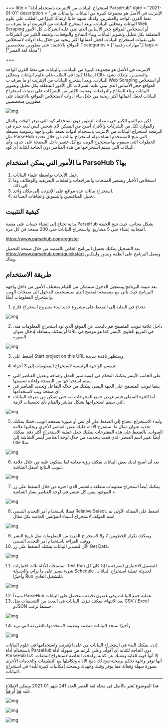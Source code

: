 +++
title = "استخراج البيانات من الإنترنت باستخدام أداة ParseHub"
date = "2021-01-01"
description = "الإنترنت في الأصل هو مجموعة كبيرة من البيانات، والبيانات هي نفط القرن الواحد والعشرين. ولذلك نشهد حاليًا ارتفاعًا كبيرًا في الطلب على علوم البيانات ومحللي البيانات. ويعد استخرج البيانات من الإنترنت أو ما يعرف ب Web Scraping أو استخلاص المواقع حجر الأساس الذي تبني عليه الشركات كل الأمور المتعلقة بكل تحليل وتصوير البيانات وبناء النماذج والتوقعات. وتعتمد الكثير من الشركات على تقنيات استخراج البيانات لجعل أعمالها أكثر ربحية من خلال بناء أدوات لاستخلاص المواقع بالاعتماد على مطورين متخصصين."
categories = ["مهارات رقمية",]
tags = ["مجلة لغة العصر"]

+++

الإنترنت في الأصل هو مجموعة كبيرة من البيانات، والبيانات هي نفط القرن الواحد والعشرين. ولذلك نشهد حاليًا ارتفاعًا كبيرًا في الطلب على علوم البيانات ومحللي البيانات. ويعد استخرج البيانات من الإنترنت أو ما يعرف ب Web Scraping أو استخلاص المواقع حجر الأساس الذي تبني عليه الشركات كل الأمور المتعلقة بكل تحليل وتصوير البيانات وبناء النماذج والتوقعات. وتعتمد الكثير من الشركات على تقنيات استخراج البيانات لجعل أعمالها أكثر ربحية من خلال بناء أدوات لاستخلاص المواقع بالاعتماد على مطورين متخصصين.

![img](images/main.png)

لكن مع النمو الكبير في منصات التطوير دون استخدام كود التي توفر الوقت والمال والموارد لكل من الشركات والأفراد أصبح من الممكن لأي شخص ليس لديه خبرة في البرمجة استخراج البيانات من الإنترنت باستخدام أدوات تعتمد على واجهة رسومية بسيطة مثل ParseHub التي تتيح للمستخدم إنشاء مهام استخراج بيانات من خلال تحديد الخطوات التي سيقوم بها مستخرج الويب مع كل عنصر داخل الصفحة على حدي، وأي البيانات التي سيتم استخراجها من هذه العناصر دون الحاجة لكتابة أي كود.

## ما الأمور التي يمكن استخدام ParseHub بها؟

1. عمل الأبحاث بواسطة علماء البيانات.
2. استخلاص الأخبار وتسعير المنتجات والمراجعات والملفات التعريفية والوظائف وما إلى ذلك.
3. استخراج بيانات عدة مواقع على الإنترنت إلى مكان واحد.
4. تحليل المنافسين والتسويق واتجاهات الصناعة.

## كيفية التثبيت

بداية تحتاج إلى إنشاء حساب على منصة ParseHub بشكل مجاني، حيث تتيح الخطة المجانية إنشاء حتى 5 مشاريع، واستخراج البيانات حتى 200 صفحة في كل مرة.

https://www.parsehub.com/register

بعد التسجيل يمكنك تحميل البرنامج الخاص بالمنصة من خلال صفحة التحميل https://www.parsehub.com/quickstart ويعمل البرنامج على أنظمة ويندوز ولينكس وماك.

## طريقة الاستخدام

بعد تثبيت البرنامج وتسجيل الدخول ستتمكن من القيام بمختلف الأمور من داخل واجهة البرنامج حيث يأتي مع متصفحه المدمج الذي سنستخدمه للدخول إلى صفحات الويب واستخراج المعلومات أيضًا.

1. تحتاج في البداية إلى الضغط على مشروع جديد لبدء مشروع استخراج فارغ.

![img](images/1.png)

2. داخل علامة تبويب المتصفح قم بالبحث عن الموقع الذي تود استخراج المعلومات منه، أو يمكنك ببساطة إدخال عنوان URL في المربع العلوي الأيسر كما هو موضح في الصورة.

![img](images/2.png)

3. اضغط على Start project on this URL وستظهر نافذة جديدة.

4. تنقسم الواجهة الرئيسية لاستخراج المعلومات إلى 3 أجزاء:

-   على الجانب الأيسر يمكنك التحكم في كيفية سير العمل وإضافة وتعديل العناصر التي سيتم استخراجها من الصفحة وإعادة تسميتها.
-   بينما تبويب المتصفح على الجهة اليمنى يمكنك من خلاله التفاعل وتحديد العناصر في أي صفحة ويب لاستخدامها.
-   أما الجزء السفلي فيتم عرض جميع المخرجات به، حتى تتمكن من معرفة البيانات التي سيتم استخراجها بشكل مباشر والقيام بأي تحسينات لازمة.

![img](images/3.png)

5. ولبدء الاستخراج، تحتاج إلى الضغط على أي نص أو صورة بصفحة الويب. فمثلا يمكنك تحديد عنوان مقال ما. ستقترح الأداة عليك بعض العناصر الأخرى وبجانبها علامة الصواب، بالضغط على هذه المقترحات يمكنك جعل عملية الاستخراج أكثر دقة. يمكنك أيضًا تغيير اسم العنصر الذي قمت بتحديده من خلال لوحة العناصر أيسر الشاشة إلى title مثلا.

![img](images/4.png)

6. بعد أن أصبح لديك بعض البيانات يمكنك رؤية معاينة لما ستكون عليه من خلال علامة تبويب النتائج أسفل الشاشة.

![img](images/5.png)

7. يمكنك أيضأ استخراج معلومات متعلقة بالعنصر الذي اختره من خلال الضغط على زر + الموجود يمين كل عنصر في لوحة العناصر يسار الشاشة.

![img](images/6.png)

8. فمثلا باستخدام أمر التحديد النسبي Relative Select، اضغط على المقالة الأولى ثم اسم المؤلف لاستخراج أسماء المؤلفين الخاصة بكل مقال.

![img](images/7.png)

9. ويمكنك تكرار الخطوتين 7 و8 لاستخراج المزيد من المعلومات مثل تاريخ النشر ووقت القراءة باستخدام أمر التحديد النسبي.
10. الآن لتصدير البيانات يمكنك الضغط على زر Get Data.

![img](images/8.png)

11. ستمنحك الأداة ثلاث اختيارات: Test Run للتشغيل الاختباري لمعرفة ما إذا كان كل شيء يسير على ما يرام، والجدولة Schedule لجدولة عملية استخراج البيانات، وأخيرًا Run للتشغيل العادي.

![img](images/9.png)

12. سيبدأ ParseHub عملية جمع البيانات وفي غضون دقيقة ستحصل على البيانات.
13. بعد الانتهاء، يمكنك تنزيل البيانات في العديد من التنسيقات مثل CSV / Excel وJSON حسبما ترغب.

![img](images/10.png)

14. وأخيرًا ستجد البيانات منظمة ونظيفة لاستخدمها بالطريقة التي تريد.

![img](images/11.png)

إذن، يمكنك البدء في استخراج البيانات من على الإنترنت واستخدامها في علوم البيانات باستخدام أداة ParseHub دون الحاجة لكتابة أي أكواد. وعلى الرغم من سهولة أداة ParseHub إلا أنها قوية للغاية وتغنيك عن كتابة برامجك الخاصة لاستخراج الملفات، كما أنها توفر واجهة تحكم برمجية تتيح لك دمج الأداة وتكاملها مع التطبيقات والخدمات الأخرى بصورة سهلة وفعالة مما يوفر وقتك وجهدك ويمنحك إمكانيات كبيرة للبدء في استخراج البيانات.

---

هذا الموضوع نُشر باﻷصل في مجلة لغة العصر العدد 241 شهر 01-2021 ويمكن الإطلاع عليه [هنا](https://drive.google.com/file/d/1hpStlj48wU-1CYcT_YWD8ZqN4vgOOqwA/view?usp=sharing) أو [هنا](https://gate.ahram.org.eg/News/2559840.aspx).

![img](images/241-1.png)

![img](images/241-2.png)

![img](images/241-3.png)
